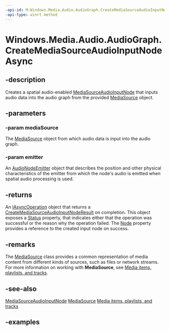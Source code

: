 ```yaml
---
-api-id: M:Windows.Media.Audio.AudioGraph.CreateMediaSourceAudioInputNodeAsync(Windows.Media.Core.MediaSource,Windows.Media.Audio.AudioNodeEmitter)
-api-type: winrt method
---
```


<!-- Method syntax.
public IAsyncOperation<CreateMediaSourceAudioInputNodeResult> AudioGraph.CreateMediaSourceAudioInputNodeAsync(MediaSource mediaSource, AudioNodeEmitter emitter)
-->

# Windows.Media.Audio.AudioGraph.CreateMediaSourceAudioInputNodeAsync

## -description
Creates a spatial audio-enabled [MediaSourceAudioInputNode](mediasourceaudioinputnode.md) that inputs audio data into the audio graph from the provided [MediaSource](../windows.media.core/mediasource.md) object.

## -parameters
### -param mediaSource
The [MediaSource](../windows.media.core/mediasource.md) object from which audio data is input into the audio graph.

### -param emitter
An [AudioNodeEmitter](audionodeemitter.md) object that describes the position and other physical characteristics of the emitter from which the node's audio is emitted when spatial audio processing is used.

## -returns
An [IAsyncOperation](../windows.foundation/iasyncoperation_1.md) object that returns a [CreateMediaSourceAudioInputNodeResult](createmediasourceaudioinputnoderesult.md) on completion. This object exposes a [Status](createmediasourceaudioinputnoderesult_status.md) property, that indicates either that the operation was successful or the reason why the operation failed. The  [Node](createmediasourceaudioinputnoderesult_node.md) property provides a reference to the created input node on success.

## -remarks
The [MediaSource](../windows.media.core/mediasource.md) class provides a common representation of media content from different kinds of sources, such as files or network streams. For more information on working with **MediaSource**, see [Media items, playlists, and tracks](https://docs.microsoft.com/windows/uwp/audio-video-camera/media-playback-with-mediasource).

## -see-also
[MediaSourceAudioInputNode](mediasourceaudioinputnode.md)
[MediaSource](../windows.media.core/mediasource.md)
[Media items, playlists, and tracks](https://docs.microsoft.com/windows/uwp/audio-video-camera/media-playback-with-mediasource)

## -examples

